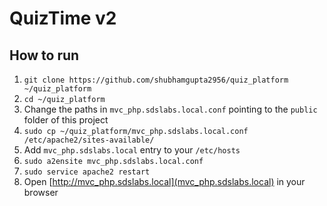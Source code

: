 # QuizTime v2

## How to run

1. `git clone https://github.com/shubhamgupta2956/quiz_platform ~/quiz_platform`
2. `cd ~/quiz_platform`
3. Change the paths in `mvc_php.sdslabs.local.conf` pointing to the `public` folder of this project
4. `sudo cp ~/quiz_platform/mvc_php.sdslabs.local.conf /etc/apache2/sites-available/`
5. Add `mvc_php.sdslabs.local` entry to your `/etc/hosts`
6. `sudo a2ensite mvc_php.sdslabs.local.conf`
7. `sudo service apache2 restart`
8. Open [http://mvc_php.sdslabs.local](mvc_php.sdslabs.local) in your browser
